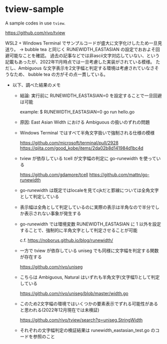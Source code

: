 # tview-sample

A sample codes in use `tview`.

https://github.com/rivo/tview

WSL2 + Windows Terminal でサンプルコードが盛大に文字化けしたため一旦見送り。
→ bubble tea と同じく RUNEWIDTH_EASTASIAN の設定でおおよそ回避可能なことを確認。
過去の記事などでは非ascii文字対応していない、という記載もあったが、2022年11月時点では一旦考慮した実装がされている模様。
ただし、Ambiguous な文字表示を2文字幅と判定する環境は考慮されていなさそうなため、 bubble tea の方がその点一貫している。

* 以下、調べた結果のメモ

    * 結論: 実行前に RUNEWIDTH_EASTASIAN=0 を設定することで一旦回避は可能

        example: $ RUNEWIDTH_EASTASIAN=0 go run hello.go

    * 原因: East Asian Width における Ambiguous の扱いのずれの問題

    * Windows Terminal ではすべて半角文字扱いで強制される仕様の模様

        https://github.com/microsoft/terminal/pull/2928
        https://qiita.com/good_kobe/items/2da02b8d141984d1bc4d

    * tview が依存している tcell が文字幅の判定に go-runewidth を使っている

        https://github.com/gdamore/tcell
        https://github.com/mattn/go-runewidth

    * go-runewidth は既定ではlocaleを見てcjkだと罫線については全角文字として判定している

    * 表示幅は全角として判定しているのに実際の表示は半角なので半分でしか表示されない事象が発生する

    * go-runewidth では環境変数 RUNEWIDTH_EASTASIAN に 1 以外を設定することで、強制的に半角文字として判定させることが可能

        c.f. https://noborus.github.io/blog/runewidth/

    * 一方で tview が依存している uniseg でも同様に文字幅を判定する関数が存在する

        https://github.com/rivo/uniseg

    * こちらは Ambiguous, Natural はいずれも半角文字(文字幅1)として判定している

        https://github.com/rivo/uniseg/blob/master/width.go

    * このため2文字幅の環境ではいくつかの要素表示でずれる可能性があると思われる(2022年12月現在では未検証)

        https://github.com/rivo/tview/search?q=uniseg.StringWidth

    * それぞれの文字幅判定の検証結果は runewidth_eastasian_test.go のコードを参照のこと
